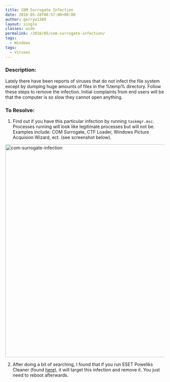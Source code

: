 ```yaml
---
title: COM Surrogate Infection
date: 2016-05-28T06:57:00+00:00
author: gerryw1389
layout: single
classes: wide
permalink: /2016/05/com-surrogate-infection/
tags:
  - Windows
tags:
  - Viruses
---
```

<!--more-->

### Description:

Lately there have been reports of viruses that do not infect the file system except by dumping huge amounts of files in the %temp% directory. Follow these steps to remove the infection. Initial complaints from end users will be that the computer is so slow they cannot open anything.

### To Resolve:

1. Find out if you have this particular infection by running `taskmgr.msc`. Processes running will look like legitimate processes but will not be. Examples include: COM Surrogate, CTF Loader, Windows Picture Acquision Wizard, ect. (see screenshot below).

  <img class="alignnone size-full wp-image-624" src="https://automationadmin.com/assets/images/uploads/2016/09/com-surrogate-infection.jpg" alt="com-surrogate-infection" width="910" height="673" srcset="https://automationadmin.com/assets/images/uploads/2016/09/com-surrogate-infection.jpg 910w, https://automationadmin.com/assets/images/uploads/2016/09/com-surrogate-infection-300x222.jpg 300w, https://automationadmin.com/assets/images/uploads/2016/09/com-surrogate-infection-768x568.jpg 768w" sizes="(max-width: 910px) 100vw, 910px" />

2. After doing a bit of searching, I found that if you run ESET Poweliks Cleaner (found [here](http://support.eset.com/kb3587/?&page=content&id=SOLN3587)), it will target this infection and remove it. You just need to reboot afterwards.